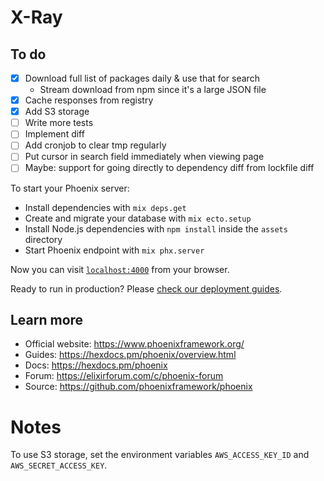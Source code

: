 # X-Ray

## To do
- [x] Download full list of packages daily & use that for search
  - Stream download from npm since it's a large JSON file
- [x] Cache responses from registry
- [x] Add S3 storage
- [ ] Write more tests
- [ ] Implement diff
- [ ] Add cronjob to clear tmp regularly
- [ ] Put cursor in search field immediately when viewing page
- [ ] Maybe: support for going directly to dependency diff from lockfile diff

To start your Phoenix server:

  * Install dependencies with `mix deps.get`
  * Create and migrate your database with `mix ecto.setup`
  * Install Node.js dependencies with `npm install` inside the `assets` directory
  * Start Phoenix endpoint with `mix phx.server`

Now you can visit [`localhost:4000`](http://localhost:4000) from your browser.

Ready to run in production? Please [check our deployment guides](https://hexdocs.pm/phoenix/deployment.html).

## Learn more

  * Official website: https://www.phoenixframework.org/
  * Guides: https://hexdocs.pm/phoenix/overview.html
  * Docs: https://hexdocs.pm/phoenix
  * Forum: https://elixirforum.com/c/phoenix-forum
  * Source: https://github.com/phoenixframework/phoenix

# Notes

To use S3 storage, set the environment variables `AWS_ACCESS_KEY_ID` and `AWS_SECRET_ACCESS_KEY`.